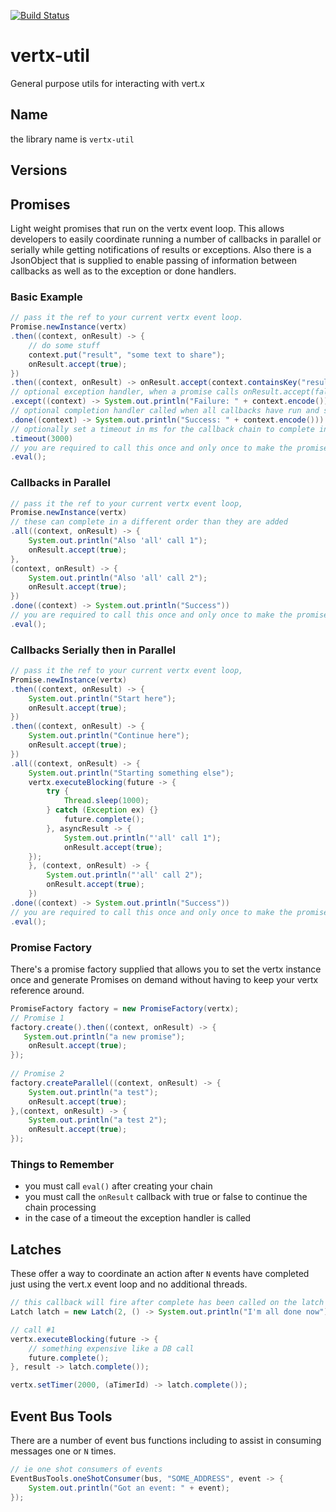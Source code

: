 [![Build Status](https://travis-ci.org/cyngn/vertx-util.svg?branch=master)](https://travis-ci.org/jtruelove/vertx-util)

# vertx-util

General purpose utils for interacting with vert.x

## Name

the library name is `vertx-util`

## Versions


## Promises

Light weight promises that run on the vertx event loop. This allows developers to easily coordinate running a number of callbacks in parallel or serially while getting  notifications of results or exceptions. Also there is a JsonObject that is supplied to enable passing of information between callbacks as well as to the exception or done handlers. 

### Basic Example

```java
// pass it the ref to your current vertx event loop.
Promise.newInstance(vertx)
.then((context, onResult) -> {
    // do some stuff
    context.put("result", "some text to share"); 
    onResult.accept(true);
})
.then((context, onResult) -> onResult.accept(context.containsKey("result")))
// optional exception handler, when a promise calls onResult.accept(false) or a callback throws an exception
.except((context) -> System.out.println("Failure: " + context.encode()))
// optional completion handler called when all callbacks have run and succeeded
.done((context) -> System.out.println("Success: " + context.encode())) 
// optionally set a timeout in ms for the callback chain to complete in
.timeout(3000)
// you are required to call this once and only once to make the promise chain begin to evaluate
.eval();   
```
    
### Callbacks in Parallel

```java
// pass it the ref to your current vertx event loop, 
Promise.newInstance(vertx)
// these can complete in a different order than they are added
.all((context, onResult) -> {       
    System.out.println("Also 'all' call 1");
    onResult.accept(true);
},
(context, onResult) -> {        
    System.out.println("Also 'all' call 2");
    onResult.accept(true);
})
.done((context) -> System.out.println("Success")) 
// you are required to call this once and only once to make the promise chain begin to evaluate
.eval();   
```

### Callbacks Serially then in Parallel

```java    
// pass it the ref to your current vertx event loop, 
Promise.newInstance(vertx)
.then((context, onResult) -> {
    System.out.println("Start here");
    onResult.accept(true);
})
.then((context, onResult) -> {
    System.out.println("Continue here");
    onResult.accept(true);
})
.all((context, onResult) -> {       
    System.out.println("Starting something else");
    vertx.executeBlocking(future -> {
        try {
            Thread.sleep(1000);
        } catch (Exception ex) {}
            future.complete();
        }, asyncResult -> {
            System.out.println("'all' call 1");                
            onResult.accept(true);
    });
    }, (context, onResult) -> {     
        System.out.println("'all' call 2");
        onResult.accept(true);
    })
.done((context) -> System.out.println("Success")) 
// you are required to call this once and only once to make the promise chain begin to evaluate
.eval();   
```
        
### Promise Factory

There's a promise factory supplied that allows you to set the vertx instance once and generate Promises on demand without having to keep your vertx reference around.

```java
PromiseFactory factory = new PromiseFactory(vertx);
// Promise 1
factory.create().then((context, onResult) -> { 
   System.out.println("a new promise"); 
    onResult.accept(true);
});
    
// Promise 2
factory.createParallel((context, onResult) -> {
    System.out.println("a test");
    onResult.accept(true);
},(context, onResult) -> {
    System.out.println("a test 2");
    onResult.accept(true);
});
```

### Things to Remember

* you must call `eval()` after creating your chain
* you must call the `onResult` callback with true or false to continue the chain processing
* in the case of a timeout the exception handler is called

## Latches
These offer a way to coordinate an action after `N` events have completed just using the vert.x event loop and no additional threads.

```java
// this callback will fire after complete has been called on the latch twice
Latch latch = new Latch(2, () -> System.out.println("I'm all done now"));

// call #1
vertx.executeBlocking(future -> {
    // something expensive like a DB call
    future.complete();
}, result -> latch.complete()); 

vertx.setTimer(2000, (aTimerId) -> latch.complete());
```      
      
## Event Bus Tools
There are a number of event bus functions including to assist in consuming messages one or `N` times.

```java
// ie one shot consumers of events
EventBusTools.oneShotConsumer(bus, "SOME_ADDRESS", event -> {
    System.out.println("Got an event: " + event);
});
```